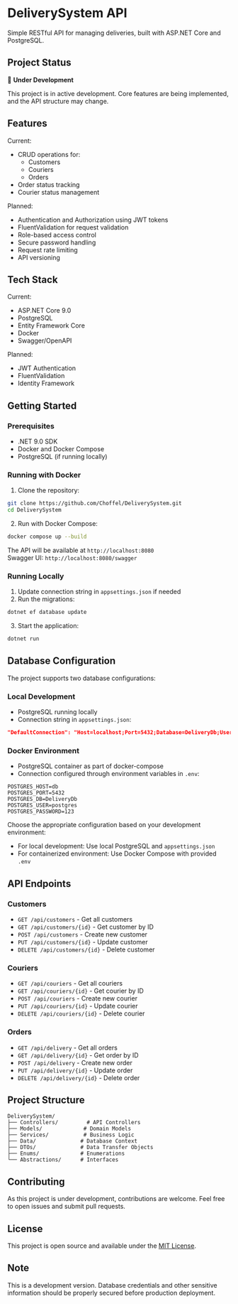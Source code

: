# DeliverySystem API

Simple RESTful API for managing deliveries, built with ASP.NET Core and PostgreSQL.

## Project Status
🚧 **Under Development** 

This project is in active development. Core features are being implemented, and the API structure may change.

## Features

Current:
- CRUD operations for:
  - Customers
  - Couriers
  - Orders
- Order status tracking
- Courier status management

Planned:
- Authentication and Authorization using JWT tokens
- FluentValidation for request validation
- Role-based access control
- Secure password handling
- Request rate limiting
- API versioning

## Tech Stack

Current:
- ASP.NET Core 9.0
- PostgreSQL
- Entity Framework Core
- Docker
- Swagger/OpenAPI

Planned:
- JWT Authentication
- FluentValidation
- Identity Framework

## Getting Started

### Prerequisites

- .NET 9.0 SDK
- Docker and Docker Compose
- PostgreSQL (if running locally)

### Running with Docker

1. Clone the repository:
```bash
git clone https://github.com/Choffel/DeliverySystem.git
cd DeliverySystem
```

2. Run with Docker Compose:
```bash
docker compose up --build
```

The API will be available at `http://localhost:8080`  
Swagger UI: `http://localhost:8080/swagger`

### Running Locally

1. Update connection string in `appsettings.json` if needed
2. Run the migrations:
```bash
dotnet ef database update
```
3. Start the application:
```bash
dotnet run
```

## Database Configuration

The project supports two database configurations:

### Local Development
- PostgreSQL running locally
- Connection string in `appsettings.json`:
```json
"DefaultConnection": "Host=localhost;Port=5432;Database=DeliveryDb;Username=postgres;Password=123"
```

### Docker Environment
- PostgreSQL container as part of docker-compose
- Connection configured through environment variables in `.env`:
```env
POSTGRES_HOST=db
POSTGRES_PORT=5432
POSTGRES_DB=DeliveryDb
POSTGRES_USER=postgres
POSTGRES_PASSWORD=123
```

Choose the appropriate configuration based on your development environment:
- For local development: Use local PostgreSQL and `appsettings.json`
- For containerized environment: Use Docker Compose with provided `.env`

## API Endpoints

### Customers
- `GET /api/customers` - Get all customers
- `GET /api/customers/{id}` - Get customer by ID
- `POST /api/customers` - Create new customer
- `PUT /api/customers/{id}` - Update customer
- `DELETE /api/customers/{id}` - Delete customer

### Couriers
- `GET /api/couriers` - Get all couriers
- `GET /api/couriers/{id}` - Get courier by ID
- `POST /api/couriers` - Create new courier
- `PUT /api/couriers/{id}` - Update courier
- `DELETE /api/couriers/{id}` - Delete courier

### Orders
- `GET /api/delivery` - Get all orders
- `GET /api/delivery/{id}` - Get order by ID
- `POST /api/delivery` - Create new order
- `PUT /api/delivery/{id}` - Update order
- `DELETE /api/delivery/{id}` - Delete order

## Project Structure

```
DeliverySystem/
├── Controllers/         # API Controllers
├── Models/             # Domain Models
├── Services/           # Business Logic
├── Data/              # Database Context
├── DTOs/              # Data Transfer Objects
├── Enums/             # Enumerations
└── Abstractions/      # Interfaces
```

## Contributing

As this project is under development, contributions are welcome. Feel free to open issues and submit pull requests.

## License

This project is open source and available under the [MIT License](LICENSE).

## Note

This is a development version. Database credentials and other sensitive information should be properly secured before production deployment.
